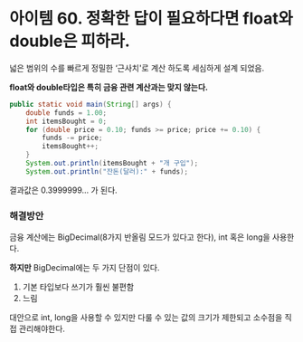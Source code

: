 # 아이템 60. 정확한 답이 필요하다면 float와 double은 피하라.

넓은 범위의 수를 빠르게 정밀한 ‘근사치'로 계산 하도록 세심하게 설계 되었음.

**float와 double타입은 특히 금융 관련 계산과는 맞지 않는다.**

```java
public static void main(String[] args) {
	double funds = 1.00;
	int itemsBought = 0;
	for (double price = 0.10; funds >= price; price += 0.10) {
		funds -= price;
		itemsBought++;
	}
	System.out.println(itemsBought + "개 구입");
	System.out.println("잔돈(달러):" + funds);
```

결과값은 0.3999999… 가 된다.

### 해결방안

금융 계산에는 BigDecimal(8가지 반올림 모드가 있다고 한다), int 혹은 long을 사용한다.

**하지만** BigDecimal에는 두 가지 단점이 있다.

1. 기본 타입보다 쓰기가 훨씬 불편함
2. 느림

대안으로 int, long을 사용할 수 있지만 다룰 수 있는 값의 크기가 제한되고 소수점을 직접 관리해야한다.
